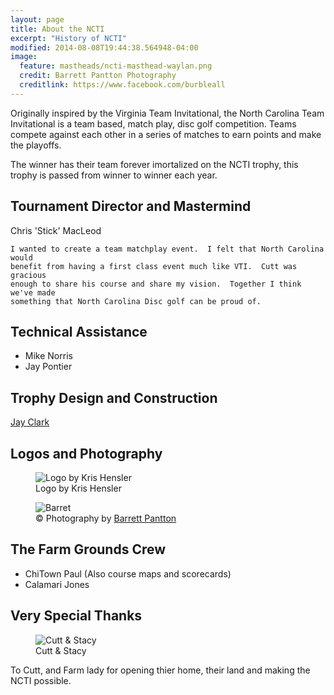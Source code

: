 ```yaml
---
layout: page
title: About the NCTI
excerpt: "History of NCTI"
modified: 2014-08-08T19:44:38.564948-04:00
image:
  feature: mastheads/ncti-masthead-waylan.png
  credit: Barrett Pantton Photography
  creditlink: https://www.facebook.com/burbleall
---
```


Originally inspired by the Virginia Team Invitational, the North Carolina Team
Invitational is a team based, match play,  disc golf competition.  Teams compete
against each other in a series of matches to earn points and make the playoffs.

The winner has their team forever imortalized on the NCTI trophy, this trophy is
passed from winner to winner each year.

## Tournament Director and Mastermind

Chris 'Stick' MacLeod

>
    I wanted to create a team matchplay event.  I felt that North Carolina would
    benefit from having a first class event much like VTI.  Cutt was gracious
    enough to share his course and share my vision.  Together I think we've made
    something that North Carolina Disc golf can be proud of.

## Technical Assistance

- Mike Norris
- Jay Pontier

## Trophy Design and Construction

[Jay Clark](https://www.facebook.com/jason.t.clark1)

## Logos and Photography

<figure>
    <img src="{{ site.url }}/images/ncti-logo-square.png" alt="Logo by Kris Hensler">
    <figcaption>Logo by Kris Hensler</figcaption>
</figure>

<figure>
    <img src="{{ site.url }}/images/barrett.png" alt="Barret">
    <figcaption>&copy; Photography by <a href="https://www.facebook.com/burbleall">Barrett Pantton</a></figcaption>
</figure>

## The Farm Grounds Crew

* ChiTown Paul (Also course maps and scorecards)
* Calamari Jones

## Very Special Thanks

<figure>
    <img src="{{ site.url }}/images/cutt-stacy.png" alt="Cutt &amp; Stacy">
    <figcaption>Cutt &amp; Stacy</figcaption>
</figure>

To Cutt, and Farm lady for opening thier home, their land and making the NCTI possible.
